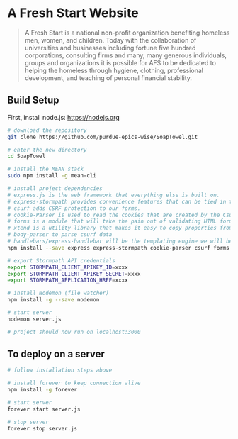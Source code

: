 # A Fresh Start Website

> A Fresh Start is a national non-profit organization benefiting homeless men, women, and children. Today with the collaboration of universities and businesses including fortune five hundred corporations, consulting firms and many, many generous individuals, groups and organizations it is possible for AFS to be dedicated to helping the homeless through hygiene, clothing, professional development, and teaching of personal financial stability.

## Build Setup

First, install node.js: https://nodejs.org

``` bash
# download the repository
git clone https://github.com/purdue-epics-wise/SoapTowel.git

# enter the new directory
cd SoapTowel

# install the MEAN stack
sudo npm install -g mean-cli

# install project dependencies
# express.js is the web framework that everything else is built on.
# express-stormpath provides convenience features that can be tied in to the Express app
# csurf adds CSRF protection to our forms.
# cookie-Parser is used to read the cookies that are created by the Csurf library.
# forms is a module that will take the pain out of validating HTML forms.
# xtend is a utility library that makes it easy to copy properties from one JavaScript object to another.
# body-parser to parse csurf data
# handlebars/express-handlebar will be the templating engine we will be using
npm install --save express express-stormpath cookie-parser csurf forms xtend body-parser express-handlebars handlebars

# export Stormpath API credentials
export STORMPATH_CLIENT_APIKEY_ID=xxxx
export STORMPATH_CLIENT_APIKEY_SECRET=xxxx
export STORMPATH_APPLICATION_HREF=xxxx

# install Nodemon (file watcher)
npm install -g --save nodemon

# start server
nodemon server.js

# project should now run on localhost:3000
```

## To deploy on a server
``` bash
# follow installation steps above

# install forever to keep connection alive
npm install -g forever

# start server
forever start server.js   

# stop server
forever stop server.js
